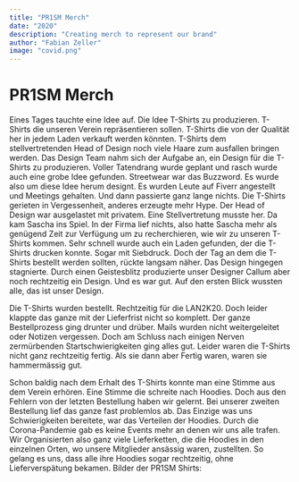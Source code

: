```yaml
---
title: "PR1SM Merch"
date: "2020"
description: "Creating merch to represent our brand"
author: "Fabian Zeller"
image: "covid.png"
---
```


# PR1SM Merch

Eines Tages tauchte eine Idee auf. Die Idee T-Shirts zu produzieren. T-Shirts die unseren Verein repräsentieren sollen. T-Shirts die von der Qualität her in jedem Laden verkauft werden könnten. T-Shirts dem stellvertretenden Head of Design noch viele Haare zum ausfallen bringen werden.
Das Design Team nahm sich der Aufgabe an, ein Design für die T-Shirts zu produzieren. Voller Tatendrang wurde geplant und rasch wurde auch eine grobe Idee gefunden. Streetwear war das Buzzword. Es wurde also um diese Idee herum designt. Es wurden Leute auf Fiverr angestellt und Meetings gehalten. Und dann passierte ganz lange nichts. Die T-Shirts gerieten in Vergessenheit, anderes erzeugte mehr Hype. Der Head of Design war ausgelastet mit privatem. Eine Stellvertretung musste her. Da kam Sascha ins Spiel. In der Firma lief nichts, also hatte Sascha mehr als genügend Zeit zur Verfügung um zu recherchieren, wie wir zu unseren T-Shirts kommen. Sehr schnell wurde auch ein Laden gefunden, der die T-Shirts drucken konnte. Sogar mit Siebdruck. Doch der Tag an dem die T-Shirts bestellt werden sollten, rückte langsam näher. Das Design hingegen stagnierte. Durch einen Geistesblitz produzierte unser Designer Callum aber noch rechtzeitig ein Design. Und es war gut. Auf den ersten Blick wussten alle, das ist unser Design.

Die T-Shirts wurden bestellt. Rechtzeitig für die LAN2K20. Doch leider klappte das ganze mit der Lieferfrist nicht so komplett. Der ganze Bestellprozess ging drunter und drüber. Mails wurden nicht weitergeleitet oder Notizen vergessen. Doch am Schluss nach einigen Nerven zermürbenden Startschwierigkeiten ging alles gut. Leider waren die T-Shirts nicht ganz rechtzeitig fertig. Als sie dann aber Fertig waren, waren sie hammermässig gut.

Schon baldig nach dem Erhalt des T-Shirts konnte man eine Stimme aus dem Verein erhören. Eine Stimme die schreite nach Hoodies. Doch aus den Fehlern von der letzten Bestellung haben wir gelernt. Bei unserer zweiten Bestellung lief das ganze fast problemlos ab. Das Einzige was uns Schwierigkeiten bereitete, war das Verteilen der Hoodies. Durch die Corona-Pandemie gab es keine Events mehr an denen wir uns alle trafen. Wir Organisierten also ganz viele Lieferketten, die die Hoodies in den einzelnen Orten, wo unsere Mitglieder ansässig waren, zustellten. So gelang es uns, dass alle ihre Hoodies sogar rechtzeitig, ohne Lieferverspätung bekamen.
Bilder der PR1SM Shirts:
